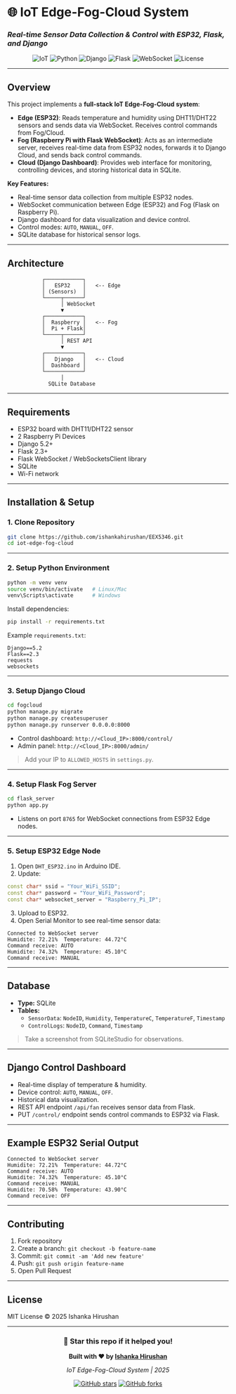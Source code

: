 # 🌐 IoT Edge-Fog-Cloud System
### *Real-time Sensor Data Collection & Control with ESP32, Flask, and Django*

<div align="center">

![IoT](https://img.shields.io/badge/IoT-ESP32-0052CC?style=for-the-badge&logo=espressif)
![Python](https://img.shields.io/badge/Python-3.11+-3776AB?style=for-the-badge&logo=python&logoColor=white)
![Django](https://img.shields.io/badge/Django-5.2-092E20?style=for-the-badge&logo=django&logoColor=white)
![Flask](https://img.shields.io/badge/Flask-2.3-000000?style=for-the-badge&logo=flask&logoColor=white)
![WebSocket](https://img.shields.io/badge/WebSocket-Real--time-FF6B35?style=for-the-badge)
![License](https://img.shields.io/badge/License-MIT-green?style=for-the-badge)

</div>

---

## Overview

This project implements a **full-stack IoT Edge-Fog-Cloud system**:

- **Edge (ESP32)**: Reads temperature and humidity using DHT11/DHT22 sensors and sends data via WebSocket. Receives control commands from Fog/Cloud.
- **Fog (Raspberry Pi with Flask WebSocket)**: Acts as an intermediate server, receives real-time data from ESP32 nodes, forwards it to Django Cloud, and sends back control commands.
- **Cloud (Django Dashboard)**: Provides web interface for monitoring, controlling devices, and storing historical data in SQLite.

**Key Features:**

- Real-time sensor data collection from multiple ESP32 nodes.
- WebSocket communication between Edge (ESP32) and Fog (Flask on Raspberry Pi).
- Django dashboard for data visualization and device control.
- Control modes: `AUTO`, `MANUAL`, `OFF`.
- SQLite database for historical sensor logs.

---

## Architecture

```
           ┌────────────┐
           │   ESP32    │   <-- Edge
           │ (Sensors)  │
           └─────┬──────┘
                 │ WebSocket
                 ▼
           ┌────────────┐
           │  Raspberry │   <-- Fog
           │  Pi + Flask│
           └─────┬──────┘
                 │ REST API
                 ▼
           ┌────────────┐
           │   Django   │   <-- Cloud
           │  Dashboard │
           └────────────┘
                 │
             SQLite Database
```

---

## Requirements

- ESP32 board with DHT11/DHT22 sensor
- 2 Raspberry Pi Devices
- Django 5.2+
- Flask 2.3+
- Flask WebSocket / WebSocketsClient library
- SQLite
- Wi-Fi network

---

## Installation & Setup

### 1. Clone Repository

```bash
git clone https://github.com/ishankahirushan/EEX5346.git
cd iot-edge-fog-cloud
```

---

### 2. Setup Python Environment

```bash
python -m venv venv
source venv/bin/activate   # Linux/Mac
venv\Scripts\activate      # Windows
```

Install dependencies:

```bash
pip install -r requirements.txt
```

Example `requirements.txt`:

```
Django==5.2
Flask==2.3
requests
websockets
```

---

### 3. Setup Django Cloud

```bash
cd fogcloud
python manage.py migrate
python manage.py createsuperuser
python manage.py runserver 0.0.0.0:8000
```

- Control dashboard: `http://<Cloud_IP>:8000/control/`
- Admin panel: `http://<Cloud_IP>:8000/admin/`

> Add your IP to `ALLOWED_HOSTS` in `settings.py`.

---

### 4. Setup Flask Fog Server

```bash
cd flask_server
python app.py
```

- Listens on port `8765` for WebSocket connections from ESP32 Edge nodes.

---

### 5. Setup ESP32 Edge Node

1. Open `DHT_ESP32.ino` in Arduino IDE.
2. Update:

```cpp
const char* ssid = "Your_WiFi_SSID";
const char* password = "Your_WiFi_Password";
const char* websocket_server = "Raspberry_Pi_IP";
```

3. Upload to ESP32.
4. Open Serial Monitor to see real-time sensor data:

```
Connected to WebSocket server
Humidite: 72.21%  Temperature: 44.72°C
Command receive: AUTO
Humidite: 74.32%  Temperature: 45.10°C
Command receive: MANUAL
```

---

## Database

- **Type:** SQLite
- **Tables:**
  - `SensorData`: `NodeID`, `Humidity`, `TemperatureC`, `TemperatureF`, `Timestamp`
  - `ControlLogs`: `NodeID`, `Command`, `Timestamp`

> Take a screenshot from SQLiteStudio for observations.

---

## Django Control Dashboard

- Real-time display of temperature & humidity.
- Device control: `AUTO`, `MANUAL`, `OFF`.
- Historical data visualization.
- REST API endpoint `/api/fan` receives sensor data from Flask.
- PUT `/control/` endpoint sends control commands to ESP32 via Flask.

---

## Example ESP32 Serial Output

```
Connected to WebSocket server
Humidite: 72.21%  Temperature: 44.72°C
Command receive: AUTO
Humidite: 74.32%  Temperature: 45.10°C
Command receive: MANUAL
Humidite: 70.58%  Temperature: 43.90°C
Command receive: OFF
```

---

## Contributing

1. Fork repository
2. Create a branch: `git checkout -b feature-name`
3. Commit: `git commit -am 'Add new feature'`
4. Push: `git push origin feature-name`
5. Open Pull Request

---

## License

MIT License © 2025 Ishanka Hirushan

---
<div align="center">

### 🌟 Star this repo if it helped you!

**Built with ❤️ by [Ishanka Hirushan](https://github.com/ishankahirushan)**

*IoT Edge-Fog-Cloud System | 2025*

[![GitHub stars](https://img.shields.io/github/stars/ishankahirushan/EEX5346?style=social)](https://github.com/ishankahirushan/EEX5346/stargazers)
[![GitHub forks](https://img.shields.io/github/forks/ishankahirushan/EEX5346?style=social)](https://github.com/ishankahirushan/EEX5346/network)

</div>
